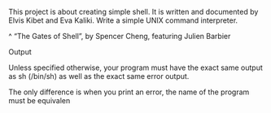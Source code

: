 This project is about creating simple shell. It is written and documented by Elvis Kibet and Eva Kaliki. Write a simple UNIX command interpreter.

^ “The Gates of Shell”, by Spencer Cheng, featuring Julien Barbier

Output

Unless specified otherwise, your program must have the exact same output as sh (/bin/sh) as well as the exact same error output.

The only difference is when you print an error, the name of the program must be equivalen
